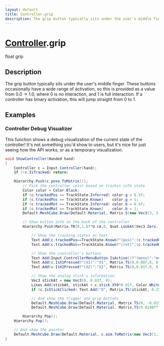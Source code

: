 ```yaml
---
layout: default
title: Controller.grip
description: The grip button typically sits under the user's middle finger. These buttons occasionally have a wide range of activation, so this is provided as a value from 0.0 -> 1.0, where 0 is no interaction, and 1 is full interaction. If a controller has binary activation, this will jump straight from 0 to 1.
---
```

# [Controller]({{site.url}}/Pages/Reference/Controller.html).grip

<div class='signature' markdown='1'>
float grip
</div>

## Description
The grip button typically sits under the user's middle
finger. These buttons occasionally have a wide range of
activation, so this is provided as a value from 0.0 -> 1.0, where
0 is no interaction, and 1 is full interaction. If a controller
has binary activation, this will jump straight from 0 to 1.


## Examples

### Controller Debug Visualizer
This function shows a debug visualization of the current state of
the controller! It's not something you'd show to users, but it's
nice for just seeing how the API works, or as a temporary
visualization.
```csharp
void ShowController(Handed hand)
{
	Controller c = Input.Controller(hand);
	if (!c.IsTracked) return;

	Hierarchy.Push(c.pose.ToMatrix());
		// Pick the controller color based on trackin info state
		Color color = Color.Black;
		if (c.trackedPos == TrackState.Inferred) color.g = 0.5f;
		if (c.trackedPos == TrackState.Known)    color.g = 1;
		if (c.trackedRot == TrackState.Inferred) color.b = 0.5f;
		if (c.trackedRot == TrackState.Known)    color.b = 1;
		Default.MeshCube.Draw(Default.Material, Matrix.S(new Vec3(3, 3, 8) * U.cm), color);

		// Show button info on the back of the controller
		Hierarchy.Push(Matrix.TR(0,1.6f*U.cm,0, Quat.LookAt(Vec3.Zero, new Vec3(0,1,0), new Vec3(0,0,-1))));

			// Show the tracking states as text
			Text.Add(c.trackedPos==TrackState.Known?"(pos)":(c.trackedPos==TrackState.Inferred?"~pos~":"pos"), Matrix.TS(0,-0.03f,0, 0.25f));
			Text.Add(c.trackedRot==TrackState.Known?"(rot)":(c.trackedRot==TrackState.Inferred?"~rot~":"rot"), Matrix.TS(0,-0.02f,0, 0.25f));

			// Show the controller's buttons
			Text.Add(Input.ControllerMenuButton.IsActive()?"(menu)":"menu", Matrix.TS(0,-0.01f,0, 0.25f));
			Text.Add(c.IsX1Pressed?"(X1)":"X1", Matrix.TS(0,0.00f,0, 0.25f));
			Text.Add(c.IsX2Pressed?"(X2)":"X2", Matrix.TS(0,0.01f,0, 0.25f));

			// Show the analog stick's information
			Vec3 stickAt = new Vec3(0, 0.03f, 0);
			Lines.Add(stickAt, stickAt + c.stick.XY0*0.01f, Color.White, 0.001f);
			if (c.IsStickClicked) Text.Add("O", Matrix.TS(stickAt, 0.25f));

			// And show the trigger and grip buttons
			Default.MeshCube.Draw(Default.Material, Matrix.TS(0, -0.015f, -0.005f, new Vec3(0.01f, 0.04f, 0.01f)) * Matrix.TR(new Vec3(0,0.02f,0.03f), Quat.FromAngles(-45+c.trigger*40, 0,0) ));
			Default.MeshCube.Draw(Default.Material, Matrix.TS(0.0149f*(hand == Handed.Right?1:-1), 0, 0.015f, new Vec3(0.01f*(1-c.grip), 0.04f, 0.01f)));

		Hierarchy.Pop();
	Hierarchy.Pop();

	// And show the pointer
	Default.MeshCube.Draw(Default.Material, c.aim.ToMatrix(new Vec3(1,1,4) * U.cm), Color.HSV(0,0.5f,0.8f).ToLinear());
}
```

